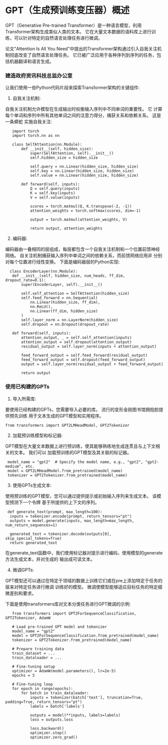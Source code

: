 
# GPT（生成预训练变压器）概述

GPT（Generative Pre-trained Transformer）是一种语言模型，利用Transformer架构生成类似人类的文本。 它在大量文本数据的语料库上进行训练，可以针对特定的自然语言处理任务进行微调。

论文"Attention Is All You Need"中提出的Transformer架构通过引入自我关注机制彻底改变了自然语言处理任务。 它已被广泛应用于各种序列到序列的任务，包括机器翻译和语言生成。

### 建造政府资讯科技总监办公室

让我们使用一些Python代码片段来探索Transformer架构的关键组件:

1. 自我关注机制:

自我关注机制允许模型在生成输出时权衡输入序列中不同单词的重要性。 它
计算每个单词和序列中所有其他单词之间的注意力得分，捕获关系和依赖关系。 这是一条蟒蛇
实施自我关注:

```
   import torch
   import torch.nn as nn
   
   class SelfAttention(nn.Module):
       def __init__(self, hidden_size):
           super(SelfAttention, self).__init__()
           self.hidden_size = hidden_size
           
           self.query = nn.Linear(hidden_size, hidden_size)
           self.key = nn.Linear(hidden_size, hidden_size)
           self.value = nn.Linear(hidden_size, hidden_size)
           
       def forward(self, inputs):
           Q = self.query(inputs)
           K = self.key(inputs)
           V = self.value(inputs)
           
           scores = torch.matmul(Q, K.transpose(-2, -1))
           attention_weights = torch.softmax(scores, dim=-1)
           
           output = torch.matmul(attention_weights, V)
           
           return output, attention_weights
   ```


2. 编码器:

编码器由一叠相同的层组成，每层都包含一个自我关注机制和一个位置前馈神经
网络。 自关注机制捕获输入序列中单词之间的依赖关系，而前馈网络应用非
分别对每个位置进行线性变换。 下面是编码器层的Python实现:

 ```
   class EncoderLayer(nn.Module):
    def __init__(self, hidden_size, num_heads, ff_dim, dropout_rate=0.1):
        super(EncoderLayer, self).__init__()
        
        self.self_attention = SelfAttention(hidden_size)
        self.feed_forward = nn.Sequential(
            nn.Linear(hidden_size, ff_dim),
            nn.ReLU(),
            nn.Linear(ff_dim, hidden_size)
        )
        self.layer_norm = nn.LayerNorm(hidden_size)
        self.dropout = nn.Dropout(dropout_rate)
        
    def forward(self, inputs):
        attention_output, _ = self.self_attention(inputs)
        attention_output = self.dropout(attention_output)
        residual_output = self.layer_norm(inputs + attention_output)
        
        feed_forward_output = self.feed_forward(residual_output)
        feed_forward_output = self.dropout(feed_forward_output)
        output = self.layer_norm(residual_output + feed_forward_output)
        
        return output
   ```

### 使用已构建的GPTs
1. 导入所需库:

要使用已经构建的GPTs，您需要导入必要的库。 流行的变形金刚图书馆拥抱脸提供预先训练
用于文本生成的GPT模型和实用程序。

 ```
 from transformers import GPT2LMHeadModel, GPT2Tokenizer
 ```


2. 加载预训练模型和标记器:

GPT模型在大量文本数据上进行预训练，使其能够熟练地生成连贯且与上下文相关的文本。 我们可以
加载预训练的GPT模型及其关联的标记器。

```
 model_name = "gpt2"  # Specify the model name, e.g., "gpt2", "gpt2-medium", etc.
 model = GPT2LMHeadModel.from_pretrained(model_name)
 tokenizer = GPT2Tokenizer.from_pretrained(model_name)
 ```

3. 使用GPTs生成文本:

使用预训练的GPT模型，您可以通过提供提示或初始输入序列来生成文本。 该模型预测下一个令牌
基于所提供的上下文的序列。

```
 def generate_text(prompt, max_length=100):
  inputs = tokenizer.encode(prompt, return_tensors="pt")
  outputs = model.generate(inputs, max_length=max_length, num_return_sequences=1)

  generated_text = tokenizer.decode(outputs[0], skip_special_tokens=True)
  return generated_text
 ```

在generate_text函数中，我们使用标记器对提示进行编码，使用模型的generate方法生成文本，并对生成的
输出成可读文本。

4. 微调GPTs:

GPT模型还可以通过在特定于领域的数据上训练它们或在pre上添加特定于任务的层来对特定任务进行微调
训练好的模型。 微调使模型能够适应目标任务的特定细微差别和要求。

下面是使用transformers库对文本分类任务进行GPT微调的示例:

```
   from transformers import GPT2ForSequenceClassification, GPT2Tokenizer, AdamW

   # Load pre-trained GPT model and tokenizer
   model_name = "gpt2"
   model = GPT2ForSequenceClassification.from_pretrained(model_name)
   tokenizer = GPT2Tokenizer.from_pretrained(model_name)
   
   # Prepare training data
   train_dataset = ...
   train_dataloader = ...
   
   # Fine-tuning setup
   optimizer = AdamW(model.parameters(), lr=2e-5)
   epochs = 5
   
   # Fine-tuning loop
   for epoch in range(epochs):
       for batch in train_dataloader:
           inputs = tokenizer(batch['text'], truncation=True, padding=True, return_tensors="pt")
           labels = batch['labels']
   
           outputs = model(**inputs, labels=labels)
           loss = outputs.loss
   
           loss.backward()
           optimizer.step()
           optimizer.zero_grad()
   ```
